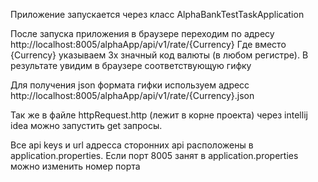 Приложение запускается через класс AlphaBankTestTaskApplication

После запуска приложения в браузере переходим по адресу http://localhost:8005/alphaApp/api/v1/rate/{Currency}
Где вместо {Currency} указываем 3х значный код валюты (в любом регистре). В результате увидим в браузере соответствующую гифку

Для получения json формата гифки используем адресс http://localhost:8005/alphaApp/api/v1/rate/{Currency}.json

Так же в файле httpRequest.http (лежит в корне проекта) через intellij idea можно запустить get запросы.

Все api keys и url адресса сторонних api расположены в application.properties. Если порт 8005 занят в application.properties
можно изменить номер порта